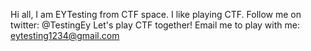 Hi all, I am EYTesting from CTF space.
I like playing CTF.
Follow me on twitter: @TestingEy
Let's play CTF together! Email me to play with me: eytesting1234@gmail.com
